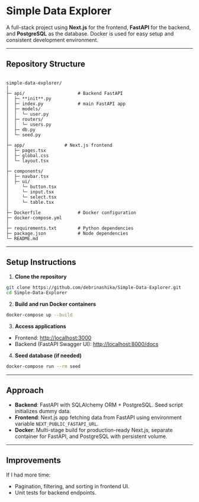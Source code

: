 # Simple Data Explorer

A full-stack project using **Next.js** for the frontend, **FastAPI** for the backend, and **PostgreSQL** as the database.   Docker is used for easy setup and consistent development environment.

---

## Repository Structure

```

simple-data-explorer/
│
├─ api/                    # Backend FastAPI
│  ├─ **init**.py
│  ├─ index.py             # main FastAPI app
│  ├─ models/
│  │  └─ user.py
│  ├─ routers/
│  │  └─ users.py
│  ├─ db.py
│  └─ seed.py
│
├─ app/               # Next.js frontend
│  ├─ pages.tsx
│  ├─ global.css
│  └─ layout.tsx
│
├─ components/              
│  ├─ navbar.tsx
│  ├─ ui/
│     └─ button.tsx
│     └─ input.tsx
│     └─ select.tsx
│     └─ table.tsx
│                
├─ Dockerfile              # Docker configuration
├─ docker-compose.yml
│
├─ requirements.txt        # Python dependencies
├─ package.json            # Node dependencies
└─ README.md

````

---

## Setup Instructions

1. **Clone the repository**

```bash
git clone https://github.com/debrinashika/Simple-Data-Explorer.git
cd Simple-Data-Explorer
````

2. **Build and run Docker containers**

```bash
docker-compose up --build
```

3. **Access applications**

* Frontend: [http://localhost:3000](http://localhost:3000)
* Backend (FastAPI Swagger UI): [http://localhost:8000/docs](http://localhost:8000/docs)

4. **Seed database (if needed)**

```bash
docker-compose run --rm seed
```

---

## Approach

* **Backend**: FastAPI with SQLAlchemy ORM + PostgreSQL. Seed script initializes dummy data.
* **Frontend**: Next.js app fetching data from FastAPI using environment variable `NEXT_PUBLIC_FASTAPI_URL`.
* **Docker**: Multi-stage build for production-ready Next.js, separate container for FastAPI, and PostgreSQL with persistent volume.

---

## Improvements 

If I had more time:

* Pagination, filtering, and sorting in frontend UI.
* Unit tests for backend endpoints.

